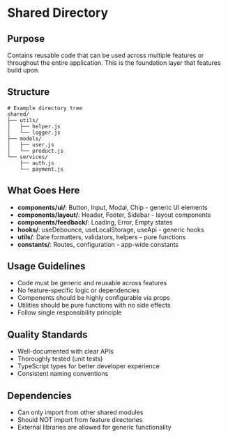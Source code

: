 # Shared Directory

## Purpose

Contains reusable code that can be used across multiple features or throughout the entire application. This is the foundation layer that features build upon.

## Structure

```
# Example directory tree
shared/
├── utils/
│   ├── helper.js
│   └── logger.js
├── models/
│   ├── user.js
│   └── product.js
└── services/
    ├── auth.js
    └── payment.js
```

## What Goes Here

- **components/ui/**: Button, Input, Modal, Chip - generic UI elements
- **components/layout/**: Header, Footer, Sidebar - layout components
- **components/feedback/**: Loading, Error, Empty states
- **hooks/**: useDebounce, useLocalStorage, useApi - generic hooks
- **utils/**: Date formatters, validators, helpers - pure functions
- **constants/**: Routes, configuration - app-wide constants

## Usage Guidelines

- Code must be generic and reusable across features
- No feature-specific logic or dependencies
- Components should be highly configurable via props
- Utilities should be pure functions with no side effects
- Follow single responsibility principle

## Quality Standards

- Well-documented with clear APIs
- Thoroughly tested (unit tests)
- TypeScript types for better developer experience
- Consistent naming conventions

## Dependencies

- Can only import from other shared modules
- Should NOT import from feature directories
- External libraries are allowed for generic functionality
